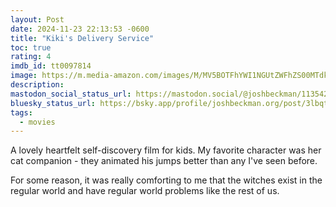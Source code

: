 ```yaml
---
layout: Post
date: 2024-11-23 22:13:53 -0600
title: "Kiki's Delivery Service"
toc: true
rating: 4
imdb_id: tt0097814
image: https://m.media-amazon.com/images/M/MV5BOTFhYWI1NGUtZWFhZS00MTdkLWIzZTItMDBhNWNiZDNlMjYyXkEyXkFqcGc@._V1_SX300.jpg
description: 
mastodon_social_status_url: https://mastodon.social/@joshbeckman/113542022287290280
bluesky_status_url: https://bsky.app/profile/joshbeckman.org/post/3lbqt7xkf2s2n
tags: 
  - movies
---
```




A lovely heartfelt self-discovery film for kids. My favorite character was her cat companion - they animated his jumps better than any I've seen before.

For some reason, it was really comforting to me that the witches exist in the regular world and have regular world problems like the rest of us.
